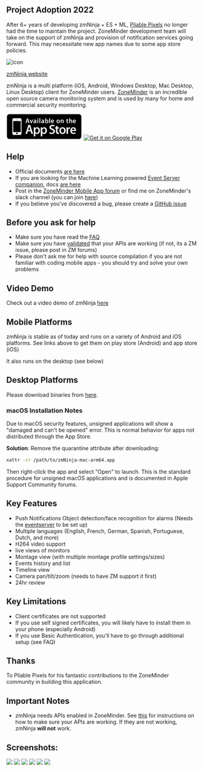 Project Adoption 2022
-----------------------------------------
After 6+ years of developing zmNinja + ES + ML, [Pliable Pixels](https://github.com/pliablepixels) no longer had the time to maintain the project. ZoneMinder
development team will take on the support of zmNinja and provision of notification services going forward. This may necessitate
new app names due to some app store policies.

![](https://github.com/zoneminder/zmNinja/blob/master/sample_images/zmn.png?raw=true "icon") 

[zmNinja website](http://zmninja.zoneminder.com)

zmNinja is a multi platform (iOS, Android, Windows Desktop, Mac Desktop, Linux Desktop) client for ZoneMinder users.
[ZoneMinder](http://www.zoneminder.com) is an incredible open source camera monitoring system and is used
by many for home and commercial security monitoring.

<a href="https://itunes.apple.com/us/app/zmninja-pro/id1067914954?mt=8"><img src="sample_images/appstore.png" width="200px" alt="Get in on App Store"></a>
<a href="https://play.google.com/store/apps/details?id=com.pliablepixels.zmninja_pro&hl=en&utm_source=global_co&utm_medium=prtnr&utm_content=Mar2515&utm_campaign=PartBadge&pcampaignid=MKT-Other-global-all-co-prtnr-py-PartBadge-Mar2515-1"><img alt="Get it on Google Play" src="https://play.google.com/intl/en_us/badges/images/generic/en-play-badge.png" width="200px"/></a>



Help
----
* Official documents [are here](https://zmninja.readthedocs.io/en/latest/index.html)
* If you are looking for the Machine Learning powered [Event Server companion](https://github.com/zoneminder/zmeventnotification), docs [are here](https://zmeventnotification.readthedocs.io/en/latest/index.html)
* Post in the [ZoneMinder Mobile App forum](https://forums.zoneminder.com/viewforum.php?f=33) or find me on ZoneMinder's slack channel (you can join [here](https://join.slack.com/t/zoneminder-chat/shared_invite/enQtNTU0NDkxMDM5NDQwLTlhZDU2MGU4MmZmN2MxOTg1MmNmNmZjZGRmY2EzMThhNGQ0MWNmZTg1ZmYzNDQ4YjliMzVmYTQ3MDc5MTkzODE))
* If you believe you've discovered a bug, please create a [GitHub issue](https://github.com/zoneminder/zmNinja/issues/)

Before you ask for help
-----------------------
* Make sure you have read the [FAQ](https://zmninja.readthedocs.io/en/latest/guides/FAQ.html)
* Make sure you have [validated](https://zmninja.readthedocs.io/en/latest/guides/validating-api.html) that your APIs are working (if not, its a ZM issue, please post in ZM forums)
* Please don't ask me for help with source compilation if you are not familiar with coding mobile apps - you should try and solve your own problems


Video Demo
-------------
Check out a video demo of zmNinja [here](https://youtu.be/prtA_mv68Ok)

Mobile Platforms
---------------------------
zmNinja is  stable as of today and runs on a variety of Android and iOS platforms.
See links above to get them on play store (Android) and app store (iOS)

It also runs on the desktop (see below)

Desktop Platforms
-----------------
Please download binaries from [here](https://github.com/zoneminder/zmNinja/releases).

### macOS Installation Notes
Due to macOS security features, unsigned applications will show a "damaged and can't be opened" error. This is normal behavior for apps not distributed through the App Store.

**Solution**: Remove the quarantine attribute after downloading:
```bash
xattr -cr /path/to/zmNinja-mac-arm64.app
```

Then right-click the app and select "Open" to launch. This is the standard procedure for unsigned macOS applications and is documented in Apple Support Community forums.


Key Features 
-------------
* Push Notifications  Object detection/face recognition for alarms (Needs the [eventserver](https://github.com/zoneminder/zmeventserver) to be set up)
* Multiple languages (English, French, German, Spanish, Portuguese, Dutch, and more)
* H264 video support
* live views of monitors
* Montage view (with multiple montage profile settings/sizes)
* Events history and list
* Timeline view
* Camera pan/tilt/zoom (needs to have ZM support it first)
* 24hr review 

Key Limitations
----------------
* Client certificates are not supported 
* If you use self signed certificates, you will likely have to install them in your phone (especially Android)
* If you use Basic Authentication, you'll have to go through additional setup (see FAQ)

Thanks
------
To Pliable Pixels for his fantastic contributions to the ZoneMinder community in building this application.

Important Notes
---------------
* zmNinja needs APIs enabled in ZoneMinder. See [this](https://zmninja.readthedocs.io/en/latest/guides/validating-api.html) for instructions on how to make sure your APIs are working. If they are not working, zmNinja **will not** work.

Screenshots:
------------
![](https://github.com/zoneminder/zmNinja/blob/master/sample_images/IMG_0757.PNG?raw=true)
![](https://github.com/zoneminder/zmNinja/blob/master/sample_images/IMG_0758.PNG?raw=true)
![](https://github.com/zoneminder/zmNinja/blob/master/sample_images/IMG_0759.PNG?raw=true)
![](https://github.com/zoneminder/zmNinja/blob/master/sample_images/IMG_0760.PNG?raw=true)
![](https://github.com/zoneminder/zmNinja/blob/master/sample_images/IMG_0761.PNG?raw=true)
![](https://github.com/zoneminder/zmNinja/blob/master/sample_images/IMG_0762.PNG?raw=true)



